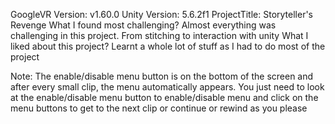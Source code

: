GoogleVR Version: v1.60.0
Unity Version: 5.6.2f1
ProjectTitle: Storyteller's Revenge
What I found most challenging?
Almost everything was challenging in this project. From stitching to interaction with unity
What I liked about this project?
Learnt a whole lot of stuff as I had to do most of the project

Note: The enable/disable menu button is on the bottom of the screen and after every small clip, the menu automatically appears. You just need to look at the enable/disable menu button to enable/disable menu and click on the menu buttons to get to the next clip or continue or rewind as you please
